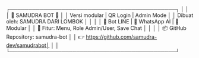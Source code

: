 ┌─────────────────────────────────────────────┐
│                                             │
│             🔷 SAMUDRA BOT 🔷               │
│     Versi modular | QR Login | Admin Mode   │
│     Dibuat oleh: SAMUDRA DARI LOMBOK        │
│                                             │
│  🔧 Bot LINE | 🤖 WhatsApp AI | 📂 Modular   │
│  📌 Fitur: Menu, Role Admin/User, Save Chat │
│                                             │
│     📦 GitHub Repository: samudra-bot       │
│  👉 https://github.com/samudra-dev/samudrabot│
│                                             │
└─────────────────────────────────────────────┘
